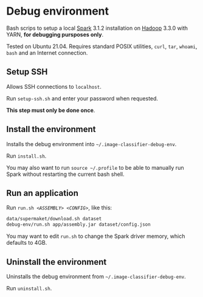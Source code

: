 # Debug environment

Bash scrips to setup a local [Spark](https://spark.apache.org/) 3.1.2 installation on [Hadoop](https://hadoop.apache.org/) 3.3.0 with YARN, **for debugging pursposes only**.

Tested on Ubuntu 21.04. 
Requires standard POSIX utilities, `curl`, `tar`, `whoami`, `bash` and an Internet connection.

## Setup SSH

Allows SSH connections to `localhost`. 

Run `setup-ssh.sh` and enter your password when requested.

**This step must only be done once**.

## Install the environment

Installs the debug environment into `~/.image-classifier-debug-env`.

Run `install.sh`.

You may also want to run `source ~/.profile` to be able to manually run Spark without restarting the current bash shell.

## Run an application

Run `run.sh `*`<ASSEMBLY> <CONFIG>`*, like this:
```bash
data/supermaket/download.sh dataset
debug-env/run.sh app/assembly.jar dataset/config.json
```

You may want to edit `run.sh` to change the Spark driver memory, which defaults to 4GB.

## Uninstall the environment

Uninstalls the debug environment from `~/.image-classifier-debug-env`.

Run `uninstall.sh`.